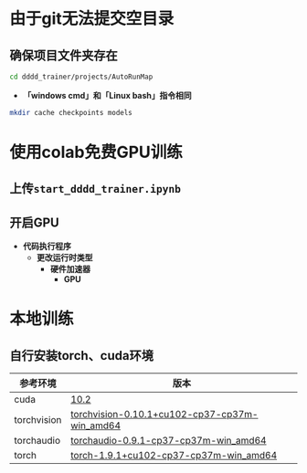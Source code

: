 # 由于git无法提交空目录
## 确保项目文件夹存在

```bash
cd dddd_trainer/projects/AutoRunMap
```
- **「windows cmd」和「Linux bash」指令相同**
```bash
mkdir cache checkpoints models
```

# 使用colab免费GPU训练

## 上传`start_dddd_trainer.ipynb`

## 开启GPU

- **代码执行程序**
  - **更改运行时类型**
    - **硬件加速器**
      - **GPU**

# 本地训练

## 自行安装torch、cuda环境

|参考环境|版本|
|---|---|
|cuda|[10.2](https://developer.nvidia.com/cuda-10.2-download-archive?target_os=Windows&target_arch=x86_64&target_version=10&target_type=exelocal)|
|torchvision|[torchvision-0.10.1+cu102-cp37-cp37m-win_amd64](https://download.pytorch.org/whl/cu102/torchvision-0.10.1%2Bcu102-cp37-cp37m-win_amd64.whl)|
|torchaudio|[torchaudio-0.9.1-cp37-cp37m-win_amd64](https://download.pytorch.org/whl/torchaudio-0.9.1-cp37-cp37m-win_amd64.whl)|
|torch|[torch-1.9.1+cu102-cp37-cp37m-win_amd64](https://download.pytorch.org/whl/cu102/torch-1.9.1%2Bcu102-cp37-cp37m-win_amd64.whl)|